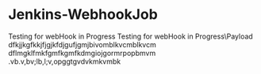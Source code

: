 # Jenkins-WebhookJob
Testing for webHook in Progress
Testing for webHook in Progress\Payload
dfkjjkgfkkjfjgjkfdjgufjgmjbivomblkvcmblkvcm
dflmgklfmkfgmfkgmfkdmgiojgormrpopbmvm .vb.v,bv;lb,l;v,opggtgvdvkmkvmbk
